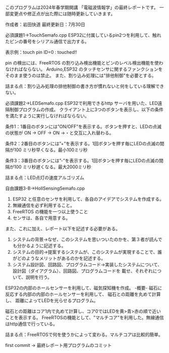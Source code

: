 このプログラムは2024年春学期開講 「電磁波情報学」の最終レポートです。
一部変更点や修正点が出た際には随時更新していきます。

作成者：岩田快道
最終更新日：7月30日


必須課題1->TouchSemafo.cpp
  ESP32に付属しているpin2つを利用して、触れたピンの番号をシリアル通信で出力する。

  表示例：touch pin ID=0 : touched!!

  pin の検出には、FreeRTOS の割り込み検出機能とピンのレベル検出機能を使わなければならない。
  Arduino,ESP32 のタッチセンサに関するファンクションをそのまま使うのは禁止。
  また、割り込み処理には"排他制御"を必要とする。

  詰まる点：割り込み処理の排他制御の書き方が慣れないと何をしている理解できない。

必須課題2->LEDSemafo.cpp
  ESP32で利用できるhttp サーバを用いた、LED遠隔制御プログラムの作成。
  クライアント上に3つのボタンを表示し、以下の条件を満たすように実行しなければならない。

  条件1：1番目のボタンには”ON/OFF”を表示する。ボタンを押すと、LEDの点滅の状態が
        ON → OFF → ON →・と交互に入れ替わる。

  条件2：2番目のボタンには”+”を表示する。1回ボタンを押す毎にLEDの点滅の間隔が100
        ミリ秒早くなる。最小100ミリ秒

  条件3：3番目のボタンには”-”を表示する。1回ボタンを押す毎にLEDの点滅の間隔が100
        ミリ秒遅くなる。最大2000ミリ秒

  詰まる点：LED点灯の速度アルゴリズム

自由課題3-B->HollSensingSemafo.cpp
  1. ESP32 と任意のセンサを利用して、各自のアイデアでシステムを作成する。
  2. 無線通信を必ず利用すること。
  3. FreeRTOS の機能を一つ以上使うこと
  4. センサは、各自で用意する。

  また、これに加え、レポート以下を記述する必要がある。
  1. システムの背景->なぜ、このシステムを思いついたのかを、第３者が読んでも分かるように記述する。
  2. システムの目的->提案するシステムが、このシステムが実現することで、誰がどのようなメリットがあるのかを記述する。
  3. システム設計図、回路図、プログラムコード->実装したシステムについて、設計図（ダイアグラム）、回路図、プログラムコードを
     載せ、それぞれについて、説明を行う。

   ESP32の内部のホールセンサーを利用して、磁気探知機を作成。
   -概要-
   磁石に反応する内部の内部のホールセンサーを利用して、
   磁石との距離を丸めて計算し、
   距離によってLEDを光らせるプログラム。

   磁石との距離はコア1内で丸めて計算し、コア0ではLEDを黄>青>赤の順で近いことを表示する。
   FreeRTOSの機能として、"マルチコア"を利用した。無線通信はhttp通信で行っている。

   詰まる点：FreeRTOSで何を使うかによって変わる。マルチコアは比較的簡単。

first commit -> 最終レポート用プログラムのコミット
